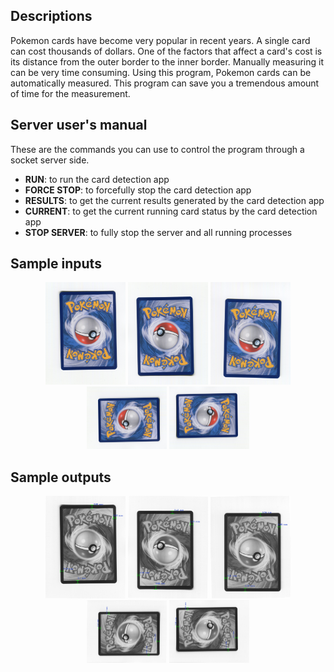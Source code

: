## Descriptions

Pokemon cards have become very popular in recent years. A single card can cost thousands of dollars. One of the factors that affect a card's cost is its distance from the outer border to the inner border. Manually measuring it can be very time consuming. Using this program, Pokemon cards can be automatically measured. This program can save you a tremendous amount of time for the measurement. 

## Server user's manual

These are the commands you can use to control the program through a socket server side.

- **RUN**: to run the card detection app
- **FORCE STOP**: to forcefully stop the card detection app
- **RESULTS**: to get the current results generated by the card detection app
- **CURRENT**: to get the current running card status by the card detection app
- **STOP SERVER**: to fully stop the server and all running processes

## Sample inputs
<p align="center">
	<img src="sources/0217B001 - Copy - Copy - Copy.jpg" width="128"/>
	<img src="sources/0217B001.jpg" width="128"/>
	<img src="sources/0217B002 - Copy - Copy - Copy.jpg" width="128"/>
	<img src="sources/0217B001 - Copy - Copy.jpg" width="128"/>
	<img src="sources/0217B001 - Copy.jpg" width="128"/>
</p>

## Sample outputs
<p align="center">
	<img src="outputs (sample)/0217B001 - Copy - Copy - Copy.jpg" width="128"/>
	<img src="outputs (sample)/0217B001.jpg" width="128"/>
	<img src="outputs (sample)/0217B002 - Copy - Copy - Copy.jpg" width="128"/>
	<img src="outputs (sample)/0217B001 - Copy - Copy.jpg" width="128"/>
	<img src="outputs (sample)/0217B001 - Copy.jpg" width="128"/>
</p>